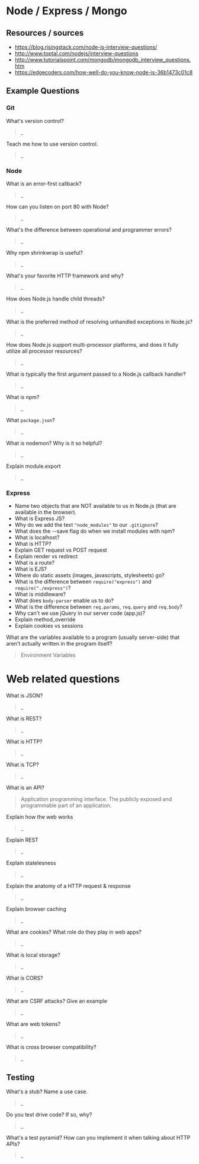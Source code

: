 # Node / Express / Mongo

## Resources / sources

- https://blog.risingstack.com/node-js-interview-questions/
- http://www.toptal.com/nodejs/interview-questions
- http://www.tutorialspoint.com/mongodb/mongodb_interview_questions.htm
- https://edgecoders.com/how-well-do-you-know-node-js-36b1473c01c8

## Example Questions

### Git

What's version control?
>_

Teach me how to use version control.
>_

### Node

What is an error-first callback?
>_

How can you listen on port 80 with Node?
>_

What's the difference between operational and programmer errors?
>_

Why npm shrinkwrap is useful?
>_

What's your favorite HTTP framework and why?
>_

How does Node.js handle child threads?
>_

What is the preferred method of resolving unhandled exceptions in Node.js?
>_

How does Node.js support multi-processor platforms, and does it fully utilize all processor resources?
>_

What is typically the first argument passed to a Node.js callback handler?
>_

What is npm?
>_

What `package.json`?
>_

What is nodemon? Why is it so helpful?
>_

Explain module.export
>_

### Express

- Name two objects that are NOT available to us in Node.js (that are available in the browser).
- What is Express JS?
- Why do we add the text `"node_modules"` to our `.gitignore`?
- What does the --save flag do when we install modules with npm?
- What is localhost?
- What is HTTP?
- Explain GET request vs POST request
- Explain render vs redirect
- What is a route?
- What is EJS?
- Where do static assets (images, javascripts, stylesheets) go?
- What is the difference between `require("express")` and `require("./express")`?
- What is middleware?
- What does `body-parser` enable us to do?
- What is the difference between `req.params`, `req.query` and `req.body`?
- Why can't we use jQuery in our server code (app.js)?
- Explain method_override
- Explain cookies vs sessions

What are the variables available to a program (usually server-side) that aren't actually written in the program itself?
> Environment Variables

# Web related questions

What is JSON?
>_

What is REST?
>_

What is HTTP?
>_

What is TCP?
>_

What is an API?
> Application programming interface. The publicly exposed and programmable part of an application.

Explain how the web works
>_

Explain REST
>_

Explain statelesness
>_

Explain the anatomy of a HTTP request & response
>_

Explain browser caching
>_

What are cookies? What role do they play in web apps?
>_

What is local storage?
>_

What is CORS?
>_

What are CSRF attacks? Give an example
>_

What are web tokens?
>_

What is cross browser compatibility?
>_


## Testing

What's a stub? Name a use case.
>_

Do you test drive code?  If so, why?
>_

What's a test pyramid? How can you implement it when talking about HTTP APIs?
>_
